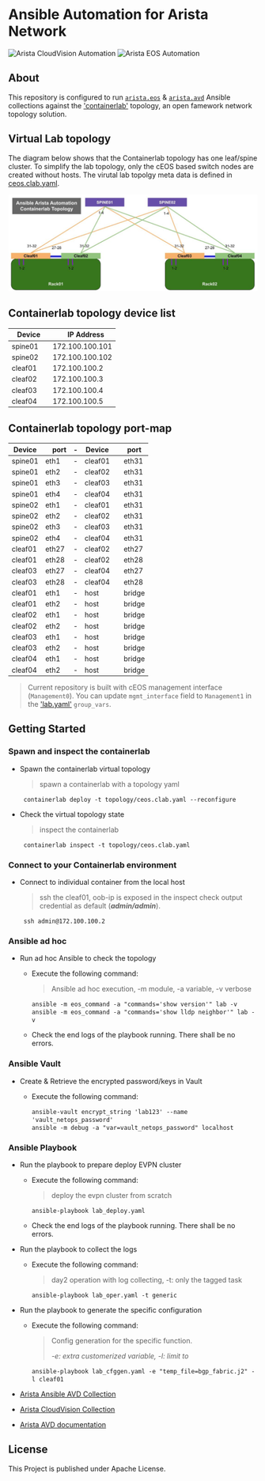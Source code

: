 # Ansible Automation for Arista Network

![Arista CloudVision Automation](https://img.shields.io/badge/Arista-CVP%20Automation-blue) ![Arista EOS Automation](https://img.shields.io/badge/Arista-EOS%20Automation-blue)

## About

This repository is configured to run [`arista.eos`](https://github.com/aristanetworks/ansible-eos) & [`arista.avd`](https://github.com/aristanetworks/ansible-avd) Ansible collections against the ['containerlab'](https://containerlab.dev/) topology, an open famework network topology solution.

## Virtual Lab topology

The diagram below shows that the Containerlab topology has one leaf/spine cluster. To simplify the lab topology, only the cEOS based switch nodes are created without hosts. The virutal lab topolgy meta data is defined in [ceos.clab.yaml](./topology/ceos.clab.yaml).

<p align="center">
  <img src="files/imgs/clab-topo.jpg" alt="Containerlab Topology" width="650"/>
</p>

## Containerlab topology device list

| Device | IP Address |
| ------ | ------------ |
| spine01  |172.100.100.101 |
| spine02  |172.100.100.102 |
| cleaf01  |172.100.100.2 |
| cleaf02  |172.100.100.3 |
| cleaf03  |172.100.100.4 |
| cleaf04  |172.100.100.5 |

## Containerlab topology port-map
| Device  | port | - | Device | port |
| ------  | ---- | - | ------ | ---- |
| spine01 | eth1 | - | cleaf01 | eth31 |
| spine01 | eth2 | - | cleaf02 | eth31 |
| spine01 | eth3 | - | cleaf03 | eth31 |
| spine01 | eth4 | - | cleaf04 | eth31 |
| spine02 | eth1 | - | cleaf01 | eth31 |
| spine02 | eth2 | - | cleaf02 | eth31 |
| spine02 | eth3 | - | cleaf03 | eth31 |
| spine02 | eth4 | - | cleaf04 | eth31 |
| cleaf01 | eth27 | - | cleaf02 | eth27 |
| cleaf01 | eth28 | - | cleaf02 | eth28 |
| cleaf03 | eth27 | - | cleaf04 | eth27 |
| cleaf03 | eth28 | - | cleaf04 | eth28 |
| cleaf01 | eth1 | - | host | bridge |
| cleaf01 | eth2 | - | host | bridge |
| cleaf02 | eth1 | - | host | bridge |
| cleaf02 | eth2 | - | host | bridge |
| cleaf03 | eth1 | - | host | bridge |
| cleaf03 | eth2 | - | host | bridge |
| cleaf04 | eth1 | - | host | bridge |
| cleaf04 | eth2 | - | host | bridge |

> Current repository is built with cEOS management interface (`Management0`). You can update `mgmt_interface` field to `Management1` in the ['lab.yaml'](./group_vars/lab.yaml) `group_vars`.

## Getting Started

### Spawn and inspect the containerlab

- Spawn the containerlab virtual topology
  > spawn a containerlab with a topology yaml

   ```shell
    containerlab deploy -t topology/ceos.clab.yaml --reconfigure
    ```

- Check the virtual topology state
  > inspect the containerlab

   ```shell
    containerlab inspect -t topology/ceos.clab.yaml
    ```

### Connect to your Containerlab environment

- Connect to individual container from the local host
  > ssh the cleaf01, oob-ip is exposed in the inspect check output
  > credential as default (***admin/admin***).

   ```shell
    ssh admin@172.100.100.2
    ```

### Ansible ad hoc
- Run ad hoc Ansible to check the topology

    - Execute the following command:
      > Ansible ad hoc execution, -m module, -a variable, -v verbose

      ```shell
      ansible -m eos_command -a "commands='show version'" lab -v
      ansible -m eos_command -a "commands='show lldp neighbor'" lab -v
      ```

    - Check the end logs of the playbook running. There shall be no errors.

### Ansible Vault
- Create & Retrieve the encrypted password/keys in Vault

    - Execute the following command:
      ```shell
      ansible-vault encrypt_string 'lab123' --name 'vault_netops_password'
      ansible -m debug -a "var=vault_netops_password" localhost
      ```

### Ansible Playbook
- Run the playbook to prepare deploy EVPN cluster

    - Execute the following command:
      > deploy the evpn cluster from scratch

      ```shell
      ansible-playbook lab_deploy.yaml
      ```

    - Check the end logs of the playbook running. There shall be no errors.

- Run the playbook to collect the logs

    - Execute the following command:
      > day2 operation with log collecting, -t: only the tagged task

      ```shell
      ansible-playbook lab_oper.yaml -t generic
      ```

- Run the playbook to generate the specific configuration

    - Execute the following command:
      > Config generation for the specific function.
      >
      > *-e: extra customerized variable, -l: limit to*

      ```shell
      ansible-playbook lab_cfggen.yaml -e "temp_file=bgp_fabric.j2" -l cleaf01
      ```

- [Arista Ansible AVD Collection](https://github.com/aristanetworks/ansible-avd)
- [Arista CloudVision Collection](https://github.com/aristanetworks/ansible-cvp)
- [Arista AVD documentation](https://avd.arista.com)

## License

This Project is published under Apache License.
